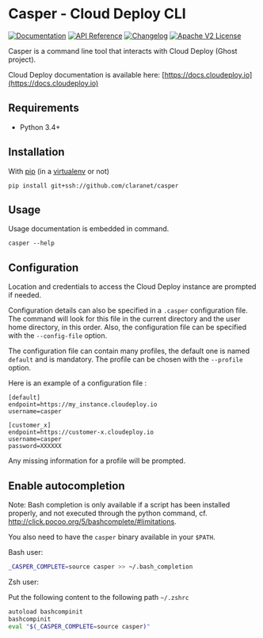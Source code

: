 # Casper - Cloud Deploy CLI
[![Documentation](https://img.shields.io/badge/documentation-cloud--deploy-brightgreen.svg)](https://docs.cloud-deploy.io/rst/cli.html) [![API Reference](http://img.shields.io/badge/api-reference-blue.svg)](https://docs.cloud-deploy.io/rst/api.html) [![Changelog](https://img.shields.io/badge/changelog-release-green.svg)](https://github.com/claranet/casper/blob/master/CHANGELOG.md) [![Apache V2 License](http://img.shields.io/badge/license-Apache%20V2-blue.svg)](https://github.com/claranet/casper/blob/master/LICENSE)


Casper is a command line tool that interacts with Cloud Deploy (Ghost project).

Cloud Deploy documentation is available here: [https://docs.cloudeploy.io](https://docs.cloudeploy.io)

Requirements
------------

* Python 3.4+

Installation
------------
With [pip](https://pip.pypa.io) (in a [virtualenv](https://virtualenv.pypa.io) or not)

```
pip install git+ssh://github.com/claranet/casper
```

Usage
-----
Usage documentation is embedded in command.
```
casper --help
```

Configuration
-------------
Location and credentials to access the Cloud Deploy instance are prompted if needed.

Configuration details can also be specified in a `.casper` configuration file.
The command will look for this file in the current directory and the user home directory, in this order.
Also, the configuration file can be specified with the `--config-file` option.

The configuration file can contain many profiles, the default one is named `default` and is mandatory. The profile can be chosen with the `--profile` option.

Here is an example of a configuration file :

```
[default]
endpoint=https://my_instance.cloudeploy.io
username=casper

[customer_x]
endpoint=https://customer-x.cloudeploy.io
username=casper
password=XXXXXX
```

Any missing information for a profile will be prompted.

Enable autocompletion
---------------------

Note: Bash completion is only available if a script has been installed properly, and not executed through the python command, cf. <http://click.pocoo.org/5/bashcomplete/#limitations>.

You also need to have the ``casper`` binary available in your ``$PATH``.

Bash user:

```bash
_CASPER_COMPLETE=source casper >> ~/.bash_completion
```


Zsh user:

Put the following content to the following path ``~/.zshrc``

```bash
autoload bashcompinit
bashcompinit
eval "$(_CASPER_COMPLETE=source casper)"
```

